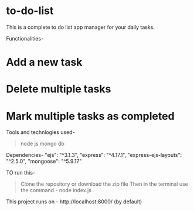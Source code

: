 # to-do-list

This is a complete to do list app manager for your daily tasks.

Functionalities-

# Add a new task
# Delete multiple tasks
# Mark multiple tasks as completed

Tools and technlogies used-
> node js
>mongo db

Dependencies-          "ejs": "^3.1.3",
                       "express": "^4.17.1",
                       "express-ejs-layouts": "^2.5.0",
                       "mongoose": "^5.9.17"
                       
TO run this-
>Clone the repository or download the zip file
> Then in the terminal use the command - node index.js

This project runs on - http://localhost:8000/ (by default)

                     
    
